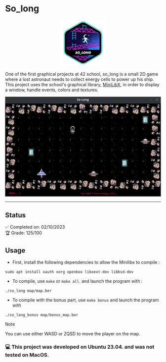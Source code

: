 # So_long

<p align="center">
  <img src="https://github.com/ArenKae/ArenKae/blob/main/42%20badges/so_longe.png" alt="So long 42 project badge"/>
</p>

One of the first graphical projects at 42 school, so_long is a small 2D game where a lost astronaut needs to collect energy cells to power up his ship. This project uses the school's graphical library, [MiniLibX](https://github.com/42Paris/minilibx-linux), in order to display a window, handle events, colors and textures.


<p align="center">
  <img src="https://github.com/ArenKae/ArenKae/blob/main/screens/so_long.gif" alt="So_long demo screenshot">
</p>

---

## Status
✅ Completed on: 02/10/2023
</br>
🏆 Grade: 125/100

## Usage
- First, install the following dependencies to allow the Minilibx to compile :
```
sudo apt install xauth xorg openbox libxext-dev libbsd-dev
```
- To compile, use ```make``` or ```make all```. and launch the program with :
```
./so_long map/map.ber
```

- To compile with the bonus part, use ```make bonus``` and launch the program with 
```
./so_long_bonus map/bonus_map.ber
```

> [!NOTE]
> You can use either WASD or ZQSD to move the player on the map.

### 💻 This project was developed on Ubuntu 23.04. and was not tested on MacOS.
